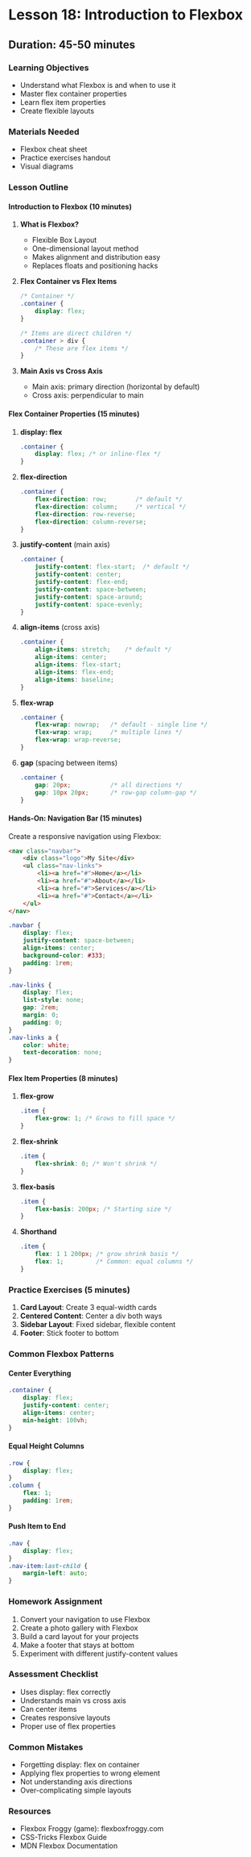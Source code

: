 # Lesson 18: Introduction to Flexbox

## Duration: 45-50 minutes

### Learning Objectives
- Understand what Flexbox is and when to use it
- Master flex container properties
- Learn flex item properties
- Create flexible layouts

### Materials Needed
- Flexbox cheat sheet
- Practice exercises handout
- Visual diagrams

### Lesson Outline

#### Introduction to Flexbox (10 minutes)

1. **What is Flexbox?**
   - Flexible Box Layout
   - One-dimensional layout method
   - Makes alignment and distribution easy
   - Replaces floats and positioning hacks

2. **Flex Container vs Flex Items**
   ```css
   /* Container */
   .container {
       display: flex;
   }
   
   /* Items are direct children */
   .container > div {
       /* These are flex items */
   }
   ```

3. **Main Axis vs Cross Axis**
   - Main axis: primary direction (horizontal by default)
   - Cross axis: perpendicular to main
#### Flex Container Properties (15 minutes)

1. **display: flex**
   ```css
   .container {
       display: flex; /* or inline-flex */
   }
   ```

2. **flex-direction**
   ```css
   .container {
       flex-direction: row;        /* default */
       flex-direction: column;     /* vertical */
       flex-direction: row-reverse;
       flex-direction: column-reverse;
   }
   ```

3. **justify-content** (main axis)
   ```css
   .container {
       justify-content: flex-start;  /* default */
       justify-content: center;
       justify-content: flex-end;
       justify-content: space-between;
       justify-content: space-around;
       justify-content: space-evenly;
   }
   ```

4. **align-items** (cross axis)
   ```css
   .container {
       align-items: stretch;    /* default */
       align-items: center;
       align-items: flex-start;
       align-items: flex-end;
       align-items: baseline;
   }
   ```
5. **flex-wrap**
   ```css
   .container {
       flex-wrap: nowrap;   /* default - single line */
       flex-wrap: wrap;     /* multiple lines */
       flex-wrap: wrap-reverse;
   }
   ```

6. **gap** (spacing between items)
   ```css
   .container {
       gap: 20px;           /* all directions */
       gap: 10px 20px;      /* row-gap column-gap */
   }
   ```

#### Hands-On: Navigation Bar (15 minutes)

Create a responsive navigation using Flexbox:

```html
<nav class="navbar">
    <div class="logo">My Site</div>
    <ul class="nav-links">
        <li><a href="#">Home</a></li>
        <li><a href="#">About</a></li>
        <li><a href="#">Services</a></li>
        <li><a href="#">Contact</a></li>
    </ul>
</nav>
```

```css
.navbar {
    display: flex;
    justify-content: space-between;
    align-items: center;
    background-color: #333;
    padding: 1rem;
}

.nav-links {
    display: flex;
    list-style: none;
    gap: 2rem;
    margin: 0;
    padding: 0;
}
.nav-links a {
    color: white;
    text-decoration: none;
}
```

#### Flex Item Properties (8 minutes)

1. **flex-grow**
   ```css
   .item {
       flex-grow: 1; /* Grows to fill space */
   }
   ```

2. **flex-shrink**
   ```css
   .item {
       flex-shrink: 0; /* Won't shrink */
   }
   ```

3. **flex-basis**
   ```css
   .item {
       flex-basis: 200px; /* Starting size */
   }
   ```

4. **Shorthand**
   ```css
   .item {
       flex: 1 1 200px; /* grow shrink basis */
       flex: 1;         /* Common: equal columns */
   }
   ```

### Practice Exercises (5 minutes)

1. **Card Layout**: Create 3 equal-width cards
2. **Centered Content**: Center a div both ways
3. **Sidebar Layout**: Fixed sidebar, flexible content
4. **Footer**: Stick footer to bottom
### Common Flexbox Patterns

#### Center Everything
```css
.container {
    display: flex;
    justify-content: center;
    align-items: center;
    min-height: 100vh;
}
```

#### Equal Height Columns
```css
.row {
    display: flex;
}
.column {
    flex: 1;
    padding: 1rem;
}
```

#### Push Item to End
```css
.nav {
    display: flex;
}
.nav-item:last-child {
    margin-left: auto;
}
```

### Homework Assignment
1. Convert your navigation to use Flexbox
2. Create a photo gallery with Flexbox
3. Build a card layout for your projects
4. Make a footer that stays at bottom
5. Experiment with different justify-content values

### Assessment Checklist
- Uses display: flex correctly
- Understands main vs cross axis
- Can center items
- Creates responsive layouts
- Proper use of flex properties

### Common Mistakes
- Forgetting display: flex on container
- Applying flex properties to wrong element
- Not understanding axis directions
- Over-complicating simple layouts

### Resources
- Flexbox Froggy (game): flexboxfroggy.com
- CSS-Tricks Flexbox Guide
- MDN Flexbox Documentation